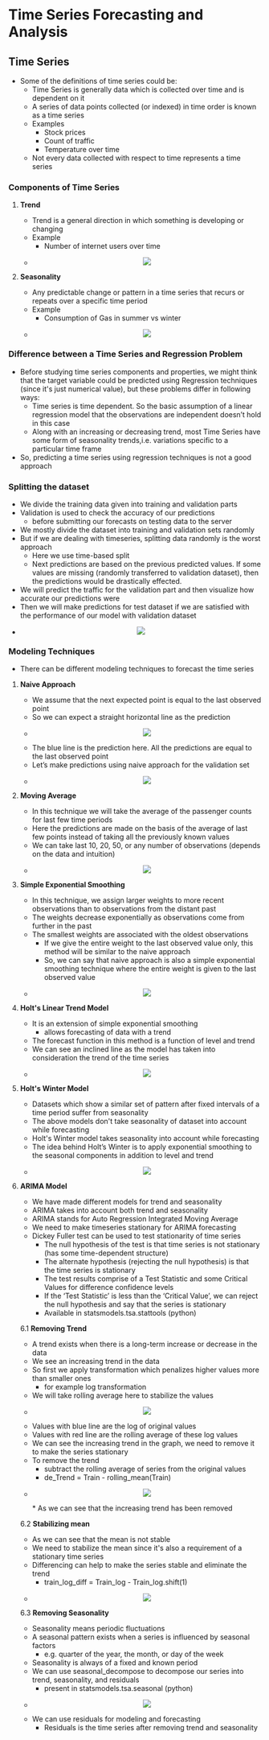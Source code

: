 # Time Series Forecasting and Analysis


## Time Series
* Some of the definitions of time series could be:
    * Time Series is generally data which is collected over time and is dependent on it
    * A series of data points collected (or indexed) in time order is known as a time series
	* Examples
		* Stock prices
		* Count of traffic
		* Temperature over time
	* Not every data collected with respect to time represents a time series


### Components of Time Series

1. **Trend**
	* Trend is a general direction in which something is developing or changing
	* Example
		* Number of internet users over time
	* <p align="center"><img src="https://i.imgur.com/8wkV8YV.png"></p>


2. **Seasonality**
	* Any predictable change or pattern in a time series that recurs or repeats over a specific time period
	* Example
		* Consumption of Gas in summer vs winter
	* <p align="center"><img src="https://i.imgur.com/3jFCsZg.jpg"></p>
	

### Difference between a Time Series and Regression Problem
* Before studying time series components and properties, we might think that the target variable could be predicted using Regression techniques (since it's just numerical value), but these problems differ in following ways:
	* Time series is time dependent. So the basic assumption of a linear regression model that the observations are independent doesn’t hold in this case
	* Along with an increasing or decreasing trend, most Time Series have some form of seasonality trends,i.e. variations specific to a particular time frame
* So, predicting a time series using regression techniques is not a good approach

	
### Splitting the dataset
* We divide the training data given into training and validation parts
* Validation is used to check the accuracy of our predictions
	* before submitting our forecasts on testing data to the server
* We mostly divide the dataset into training and validation sets randomly
* But if we are dealing with timeseries, splitting data randomly is the worst approach
	* Here we use time-based split
	* Next predictions are based on the previous predicted values. If some values are missing (randomly transferred to validation dataset), then the predictions would be drastically effected.
* We will predict the traffic for the validation part and then visualize how accurate our predictions were
* Then we will make predictions for test dataset if we are satisfied with the performance of our model with validation dataset
* <p align="center"><img src="https://i.imgur.com/peqoK05.png"></p>


### Modeling Techniques
* There can be different modeling techniques to forecast the time series

1. **Naive Approach**
	* We assume that the next expected point is equal to the last observed point
	* So we can expect a straight horizontal line as the prediction
	* <p align="center"><img src="https://i.imgur.com/tdoSDCq.png"></p>
	* The blue line is the prediction here. All the predictions are equal to the last observed point
	* Let’s make predictions using naive approach for the validation set
	* <p align="center"><img src="https://i.imgur.com/I0aaHTo.png"></p>

2. **Moving Average**
	* In this technique we will take the average of the passenger counts for last few time periods
	* Here the predictions are made on the basis of the average of last few points instead of taking all the previously known values
	* We can take last 10, 20, 50, or any number of observations (depends on the data and intuition)
	* <p align="center"><img src="https://i.imgur.com/hHEwDK7.png"></p>
	
3. **Simple Exponential Smoothing**
	* In this technique, we assign larger weights to more recent observations than to observations from the distant past
	* The weights decrease exponentially as observations come from further in the past
	* The smallest weights are associated with the oldest observations
		* If we give the entire weight to the last observed value only, this method will be similar to the naive approach
		* So, we can say that naive approach is also a simple exponential smoothing technique where the entire weight is given to the last observed value
	* <p align="center"><img src="https://i.imgur.com/oeBY2vI.png"></p>
	
4. **Holt's Linear Trend Model**
	* It is an extension of simple exponential smoothing
		* allows forecasting of data with a trend
	* The forecast function in this method is a function of level and trend
	* We can see an inclined line as the model has taken into consideration the trend of the time series
	* <p align="center"><img src="https://i.imgur.com/6XfnWnu.png"></p>

5. **Holt's Winter Model**
	* Datasets which show a similar set of pattern after fixed intervals of a time period suffer from seasonality
	* The above models don't take seasonality of dataset into account while forecasting
	* Holt's Winter model takes seasonality into account while forecasting
	* The idea behind Holt’s Winter is to apply exponential smoothing to the seasonal components in addition to level and trend
	* <p align="center"><img src="https://i.imgur.com/fHHqjX1.png"></p>
	
6. **ARIMA Model**
	* We have made different models for trend and seasonality
	* ARIMA takes into account both trend and seasonality
	* ARIMA stands for Auto Regression Integrated Moving Average
	* We need to make timeseries stationary for ARIMA forecasting
	* Dickey Fuller test can be used to test stationarity of time series
		* The null hypothesis of the test is that time series is not stationary (has some time-dependent structure)
		* The alternate hypothesis (rejecting the null hypothesis) is that the time series is stationary
		* The test results comprise of a Test Statistic and some Critical Values for difference confidence levels
		* If the ‘Test Statistic’ is less than the ‘Critical Value’, we can reject the null hypothesis and say that the series is stationary
		* Available in statsmodels.tsa.stattools (python)
		
	6.1 **Removing Trend**
	* A trend exists when there is a long-term increase or decrease in the data
	* We see an increasing trend in the data
	* So first we apply transformation which penalizes higher values more than smaller ones
		* for example log transformation
	* We will take rolling average here to stabilize the values
	* <p align="center"><img src="https://i.imgur.com/1gVrHFq.png"></p>
	* Values with blue line are the log of original values
	* Values with red line are the rolling average of these log values
	* We can see the increasing trend in the graph, we need to remove it to make the series stationary
	* To remove the trend
		* subtract the rolling average of series from the original values
		* de_Trend = Train - rolling_mean(Train)
	* <p align="center"><img src="https://i.imgur.com/2e67WbW.png"></p>
		* As we can see that the increasing trend has been removed
		
	6.2 **Stabilizing mean**
	* As we can see that the mean is not stable
	* We need to stabilize the mean since it's also a requirement of a stationary time series
	* Differencing can help to make the series stable and eliminate the trend
		* train_log_diff = Train_log - Train_log.shift(1)
	* <p align="center"><img src="https://i.imgur.com/M0dS5fb.png"></p>
	
	6.3 **Removing Seasonality**
	* Seasonality means periodic fluctuations
	* A seasonal pattern exists when a series is influenced by seasonal factors
		* e.g. quarter of the year, the month, or day of the week
	* Seasonality is always of a fixed and known period
	* We can use seasonal_decompose to decompose our series into trend, seasonality, and residuals
		* present in statsmodels.tsa.seasonal (python)
	* <p align="center"><img src="https://i.imgur.com/6zFsg2c.png"></p>
	* We can use residuals for modeling and forecasting
		* Residuals is the time series after removing trend and seasonality
	


	







